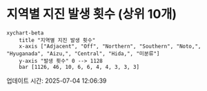 # 지역별 지진 발생 횟수 (상위 10개)

```mermaid
xychart-beta
    title "지역별 지진 발생 횟수"
    x-axis ["Adjacent", "Off", "Northern", "Southern", "Noto,", "Hyuganada", "Aizu,", "Central", "Hida,", "미분류"]
    y-axis "발생 횟수" 0 --> 1128
    bar [1126, 46, 10, 6, 6, 4, 4, 3, 3, 3]
```

업데이트 시간: 2025-07-04 12:06:39
